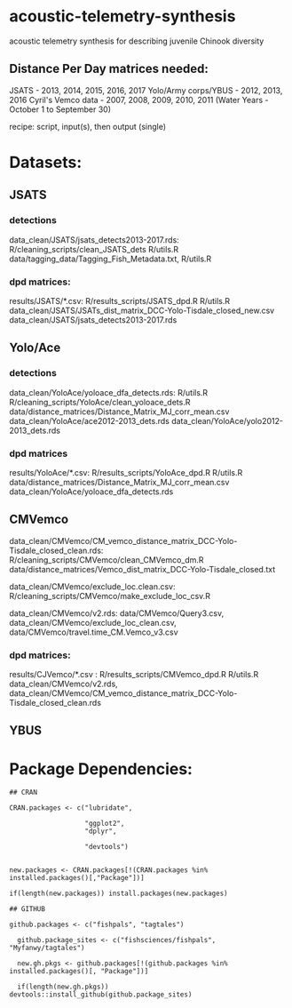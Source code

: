 # acoustic-telemetry-synthesis
acoustic telemetry synthesis for describing juvenile Chinook diversity 

## Distance Per Day matrices needed:

JSATS - 2013, 2014, 2015, 2016, 2017
Yolo/Army corps/YBUS - 2012, 2013, 2016 
Cyril's Vemco data - 2007, 2008, 2009, 2010, 2011 (Water Years - October 1 to September 30)

recipe: script, input(s), then output (single)


# Datasets:

## JSATS

### detections
data_clean/JSATS/jsats_detects2013-2017.rds: R/cleaning_scripts/clean_JSATS_dets R/utils.R data/tagging_data/Tagging_Fish_Metadata.txt, R/utils.R

### dpd matrices:   
results/JSATS/*.csv: R/results_scripts/JSATS_dpd.R R/utils.R data_clean/JSATS/JSATs_dist_matrix_DCC-Yolo-Tisdale_closed_new.csv data_clean/JSATS/jsats_detects2013-2017.rds
                                           

## Yolo/Ace

### detections
data_clean/YoloAce/yoloace_dfa_detects.rds: R/utils.R R/cleaning_scripts/YoloAce/clean_yoloace_dets.R data/distance_matrices/Distance_Matrix_MJ_corr_mean.csv data_clean/YoloAce/ace2012-2013_dets.rds data_clean/YoloAce/yolo2012-2013_dets.rds

### dpd matrices

results/YoloAce/*.csv: R/results_scripts/YoloAce_dpd.R R/utils.R  data/distance_matrices/Distance_Matrix_MJ_corr_mean.csv data_clean/YoloAce/yoloace_dfa_detects.rds

## CMVemco

data_clean/CMVemco/CM_vemco_distance_matrix_DCC-Yolo-Tisdale_closed_clean.rds: R/cleaning_scripts/CMVemco/clean_CMVemco_dm.R data/distance_matrices/Vemco_dist_matrix_DCC-Yolo-Tisdale_closed.txt

data_clean/CMVemco/exclude_loc.clean.csv: R/cleaning_scripts/CMVemco/make_exclude_loc_csv.R

data_clean/CMVemco/v2.rds: data/CMVemco/Query3.csv, data_clean/CMVemco/exclude_loc_clean.csv, data/CMVemco/travel.time_CM.Vemco_v3.csv

### dpd matrices:
results/CJVemco/*.csv : R/results_scripts/CMVemco_dpd.R R/utils.R data_clean/CMVemco/v2.rds, data_clean/CMVemco/CM_vemco_distance_matrix_DCC-Yolo-Tisdale_closed_clean.rds

## YBUS


    
# Package Dependencies:

```
## CRAN

CRAN.packages <- c("lubridate", 
                   
                   "ggplot2", 
                   "dplyr", 
                  
                   "devtools")


new.packages <- CRAN.packages[!(CRAN.packages %in% installed.packages()[,"Package"])]

if(length(new.packages)) install.packages(new.packages)

## GITHUB

github.packages <- c("fishpals", "tagtales")

  github.package_sites <- c("fishsciences/fishpals", "Myfanwy/tagtales")

  new.gh.pkgs <- github.packages[!(github.packages %in% installed.packages()[, "Package"])]

  if(length(new.gh.pkgs)) devtools::install_github(github.package_sites)

```